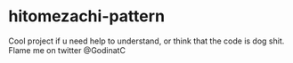 # hitomezachi-pattern
Cool project if u need help to understand, or think that the code is dog shit. 
Flame me on twitter @GodinatC
